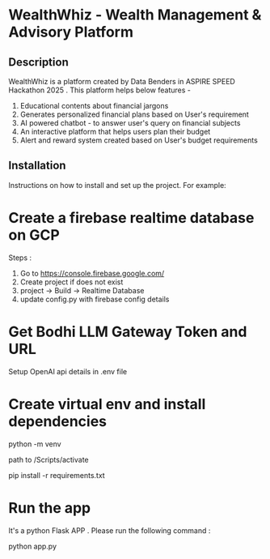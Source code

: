 # WealthWhiz - Wealth Management & Advisory Platform

## Description

WealthWhiz is a platform created by Data Benders in ASPIRE SPEED Hackathon 2025 .
This platform helps below features -

 1. Educational contents about financial jargons
 2. Generates personalized financial plans based on User's requirement
 3. AI powered chatbot - to answer user's query on financial subjects
 4. An interactive platform that helps users plan their budget
 5. Alert and reward system created based on User's budget requirements
 
 ## Installation
Instructions on how to install and set up the project. 
For example:

# Create a firebase realtime database on GCP

Steps :
1. Go to https://console.firebase.google.com/
2. Create project if does not exist
3. project -> Build -> Realtime Database
4. update config.py with firebase config details

# Get Bodhi LLM Gateway Token and URL 
Setup OpenAI api details in .env file 

# Create virtual env and install dependencies

python -m venv <name-of-virtualenv>

path to <name-of-virtualenv>/Scripts/activate

pip install -r requirements.txt

# Run the app 

It's a python Flask APP . Please run the following command :

python app.py 


